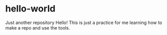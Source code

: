 # hello-world
Just another repository
Hello! This is just a practice for me learning how to make a repo and use the tools.
